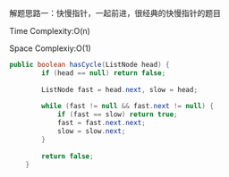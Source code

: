 解题思路一：快慢指针，一起前进，很经典的快慢指针的题目

Time Complexity:O(n)

Space Complexiy:O(1)

```java
public boolean hasCycle(ListNode head) {
        if (head == null) return false;
        
        ListNode fast = head.next, slow = head;
        
        while (fast != null && fast.next != null) {
            if (fast == slow) return true;
            fast = fast.next.next;
            slow = slow.next;
        }
        
        return false;
    }
```

